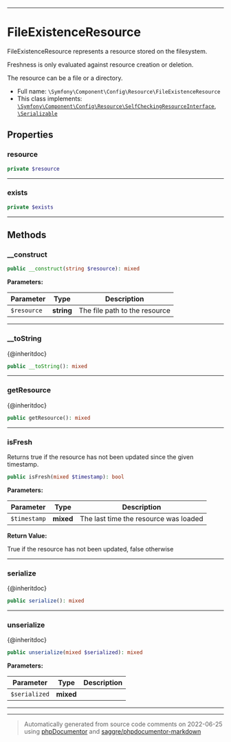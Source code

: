 ***

# FileExistenceResource

FileExistenceResource represents a resource stored on the filesystem.

Freshness is only evaluated against resource creation or deletion.

The resource can be a file or a directory.

* Full name: `\Symfony\Component\Config\Resource\FileExistenceResource`
* This class implements:
[`\Symfony\Component\Config\Resource\SelfCheckingResourceInterface`](./SelfCheckingResourceInterface.md), [`\Serializable`](../../../../Serializable.md)



## Properties


### resource



```php
private $resource
```






***

### exists



```php
private $exists
```






***

## Methods


### __construct



```php
public __construct(string $resource): mixed
```








**Parameters:**

| Parameter | Type | Description |
|-----------|------|-------------|
| `$resource` | **string** | The file path to the resource |




***

### __toString

{@inheritdoc}

```php
public __toString(): mixed
```











***

### getResource

{@inheritdoc}

```php
public getResource(): mixed
```











***

### isFresh

Returns true if the resource has not been updated since the given timestamp.

```php
public isFresh(mixed $timestamp): bool
```








**Parameters:**

| Parameter | Type | Description |
|-----------|------|-------------|
| `$timestamp` | **mixed** | The last time the resource was loaded |


**Return Value:**

True if the resource has not been updated, false otherwise



***

### serialize

{@inheritdoc}

```php
public serialize(): mixed
```











***

### unserialize

{@inheritdoc}

```php
public unserialize(mixed $serialized): mixed
```








**Parameters:**

| Parameter | Type | Description |
|-----------|------|-------------|
| `$serialized` | **mixed** |  |




***


***
> Automatically generated from source code comments on 2022-06-25 using [phpDocumentor](http://www.phpdoc.org/) and [saggre/phpdocumentor-markdown](https://github.com/Saggre/phpDocumentor-markdown)
